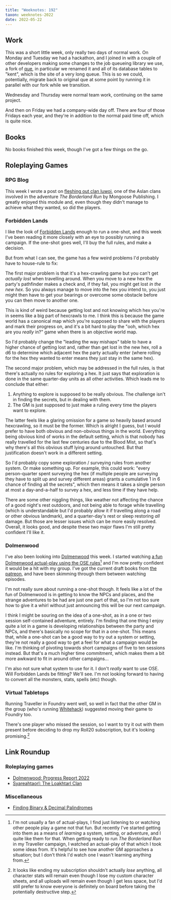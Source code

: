 ```yaml
---
title: "Weeknotes: 192"
taxon: weeknotes-2022
date: 2022-05-22
---
```


## Work

This was a short little week, only really two days of normal work.  On
Monday and Tuesday we had a hackathon, and I joined in with a couple
of other developers making some changes to the job queueing library we
use, a fork of [que][], in particular we renamed it and all of its
database tables to "kent", which is the site of a very long queue.
This is so we could, potentially, migrate back to original que at some
point by running it in parallel with our fork while we transition.

Wednesday and Thursday were normal team work, continuing on the same
project.

And then on Friday we had a company-wide day off.  There are four of
those Fridays each year, and they're in addition to the normal paid
time off, which is quite nice.

[que]: https://github.com/que-rb/que


## Books

No books finished this week, though I've got a few things on the go.


## Roleplaying Games

### RPG Blog

This week I wrote a post on [fleshing out clan Iuwoi][], one of the
Aslan clans involved in the adventure *The Borderland Run* by Mongoose
Publishing.  I greatly enjoyed this module and, even though they
didn't manage to achieve what they wanted, so did the players.

[fleshing out clan Iuwoi]: https://www.lookwhattheshoggothdraggedin.com/post/iuwoi.html

### Forbidden Lands

I like the look of [Forbidden Lands][] enough to run a one-shot, and
this week I've been reading it more closely with an eye to possibly
running a campaign.  If the one-shot goes well, I'll buy the full
rules, and make a decision.

But from what I can see, the game has a few weird problems I'd
probably have to house-rule to fix:

The first major problem is that it's a hex-crawling game but you can't
get *actually lost* when travelling around.  When you move to a new
hex the party's pathfinder makes a check and, if they fail, you might
get lost *in the new hex*.  So you always manage to move into the hex
you intend to, you just might then have to get your bearings or
overcome some obstacle before you can then move to another one.

This is kind of weird because getting lost and not knowing which hex
you're in seems like a big part of hexcrawls to me.  I think this is
because the game world has a canonical map which you're supposed to
share with the players and mark their progress on, and it's a bit hard
to play the "ooh, which hex are you *really* in?" game when there is
an objective world map.

So I'd probably change the "leading the way mishaps" table to have a
higher chance of getting lost and, rather than get lost in the new
hex, roll a d6 to determine which adjacent hex the party actually
enter (where rolling for the hex they wanted to enter means they just
stay in the same hex).

The second major problem, which may be addressed in the full rules, is
that there's actually no rules for exploring a hex.  It just says that
exploration is done in the same quarter-day units as all other
activities.  Which leads me to conclude that either:

1. Anything to explore is supposed to be really obvious.  The
   challenge isn't in finding the secrets, but in dealing with them.
2. The GM is just supposed to just make a ruling every time the
   players want to explore.

The latter feels like a glaring omission for a game so heavily based
around hexcrawling, so it must be the former.  Which is alright I
guess, but I would prefer to have both obvious and non-obvious things
in the world.  Everything being obvious kind of works in the default
setting, which is that nobody has really travelled for the last few
centuries due to the Blood Mist, so that's why there's all this
obvious stuff lying around untouched.  But that justification doesn't
work in a different setting.

So I'd probably copy some exploration / surveying rules from another
system.  Or make something up.  For example, this could work: "every
person-quarter spent surveying the hex (if multiple people are
surveying they have to split up and survey different areas) grants a
cumulative 1 in 6 chance of finding all the secrets", which then means
it takes a single person at most a day-and-a-half to survey a hex, and
less time if they have help.

There are some other niggling things, like weather not affecting the
chance of a good night's rest outdoors, and not being able to forage
while travelling (which is understandable but I'd probably allow it if
travelling along a road or other obvious landmark), and a
quarter-day's rest or sleep restoring *all* damage.  But those are
lesser issues which can be more easily resolved.  Overall, it looks
good, and despite these two major flaws I'm still pretty confident
I'll like it.

[Forbidden Lands]: https://freeleaguepublishing.com/en/games/forbidden-lands/

### Dolmenwood

I've also been looking into [Dolmenwood][] this week.  I started
watching [a fun Dolmenwood actual-play using the OSE rules][][^ap] and
I'm now pretty confident it would be a hit with my group.  I've got
the current draft books from [the patreon][], and have been skimming
through them between watching episodes.

[^ap]: I'm not usually a fan of actual-plays, I find just listening to
  or watching other people play a game not that fun.  But recently
  I've started getting into them as a means of *learning* a system,
  setting, or adventure, and I quite like them for that.  When getting
  ready to run *The Borderland Run* in my Traveller campaign, I
  watched an actual-play of that which I took some ideas from.  It's
  helpful to see how another GM approaches a situation; but I don't
  think I'd watch one I wasn't learning anything from.

I'm not really sure about running a one-shot though.  It feels like a
lot of the fun of Dolmenwood is in getting to know the NPCs and
places, and the strange adventures to be had are just one part of
that, so I'm not too sure how to give it a whirl without just
announcing this will be our next campaign.

I think I might be souring on the idea of a one-shot, as in a one or
two session self-contained adventure, entirely.  I'm finding that one
thing I enjoy quite a lot in a game is developing relationships
between the party and NPCs, and there's basically no scope for that in
a one-shot.  This means that, while a one-shot can be a good way to
try out a system or setting, they're not really a good way to get a
feel for what a campaign would be like.  I'm thinking of pivoting
towards short campaigns of five to ten sessions instead.  But that's a
much higher time commitment, which makes them a bit more awkward to
fit in around other campaigns...

I'm also not sure what system to use for it.  I don't *really* want to
use OSE.  Will Forbidden Lands be fitting?  We'll see.  I'm not
looking forward to having to convert all the monsters, stats, spells
(etc) though.

[Dolmenwood]: https://necroticgnome.com/products/welcome-to-dolmenwood
[a fun Dolmenwood actual-play using the OSE rules]: https://www.youtube.com/playlist?list=PLtBYin1uOBmDo5G8PCb-1JttO-HCyZYcQ
[the patreon]: https://www.patreon.com/necroticgnome

### Virtual Tabletops

Running Traveller in Foundry went well, so well in fact that the other
GM in the group (who's running [Whitehack][]) suggested moving their
game to Foundry too.

There's one player who missed the session, so I want to try it out
with them present before deciding to drop my Roll20 subscription, but
it's looking promising.[^roll20]

[^roll20]: It looks like ending my subscription shouldn't actually
  *lose* anything, all character stats will remain even though I lose
  my custom character sheets, and all uploads will remain even though
  I get less space, but I'd still prefer to know everyone is
  definitely on board before taking the potentially destructive step.

[Whitehack]: https://whitehackrpg.wordpress.com/


## Link Roundup

### Roleplaying games

- [Dolmenwood: Progress Report 2022](https://necroticgnome.com/blogs/news/dolmenwood-campaign-setting-update)
- [Syareahtaorl: The Loakhtarl Clan ](https://greatdungeonnorth.blogspot.com/2022/05/syareahtaorl-loakhtarl-clan.html)

### Miscellaneous

- [Finding Binary & Decimal Palindromes](https://ashdnazg.github.io/articles/22/Finding-Really-Big-Palindromes)
